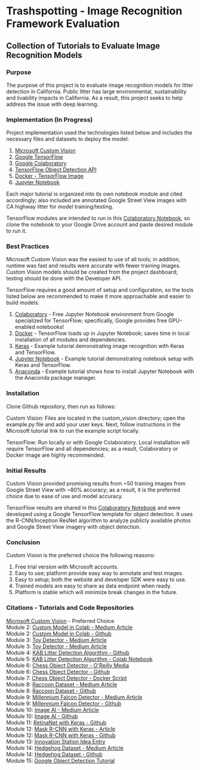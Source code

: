 # Trashspotting - Image Recognition Framework Evaluation

## Collection of Tutorials to Evaluate Image Recognition Models

### Purpose

The purpose of this project is to evaluate image recognition models for litter detection in California. Public litter has large environmental, sustainability and livability impacts in California. As a result, this project seeks to help address the issue with deep learning.

### Implementation (In Progress)

Project implementation used the technologies listed below and includes the necessary files and datasets to deploy the model:

1. [Microsoft Custom Vision](https://www.customvision.ai)
2. [Google TensorFlow](https://www.tensorflow.org/)
3. [Google Colaboratory](https://colab.research.google.com/notebooks/welcome.ipynb)
4. [TensorFlow Object Detection API](https://github.com/tensorflow/models/tree/master/research/object_detection)
5. [Docker - TensorFlow Image](https://hub.docker.com/r/tensorflow/tensorflow/)
6. [Jupyter Notebook](https://jupyter.readthedocs.io/en/latest/install.html)

Each major tutorial is organized into its own notebook module and cited accordingly; also included are annotated Google Street View images with CA highway litter for model training/testing.

TensorFlow modules are intended to run in this [Colaboratory Notebook](https://colab.research.google.com/drive/1gy4IcA6Kmasez6TXu1NM6fR3YWdKKr1f), so clone the notebook to your Google Drive account and paste desired module to run it.

### Best Practices

Microsoft Custom Vision was the easiest to use of all tools; in addition, runtime was fast and results were accurate with fewer training images. Custom Vision models should be created from the project dashboard; testing should be done with the Developer API.

TensorFlow requires a good amount of setup and configuration, so the tools listed below are recommended to make it more approachable and easier to build models:

1. [Colaboratory](https://colab.research.google.com/notebooks/welcome.ipynb) - Free Jupyter Notebook environment from Google specialized for TensorFlow; specifically, Google provides free GPU-enabled notebooks!
2. [Docker](https://hub.docker.com/r/tensorflow/tensorflow/) - TensorFlow loads up in Jupyter Notebook; saves time in local installation of all modules and dependencies.
3. [Keras](https://medium.com/nybles/create-your-first-image-recognition-classifier-using-cnn-keras-and-tensorflow-backend-6eaab98d14dd) - Example tutorial demonstrating image recognition with Keras and TensorFlow.
4. [Jupyter Notebook](https://medium.com/@margaretmz/anaconda-jupyter-notebook-tensorflow-and-keras-b91f381405f8) - Example tutorial demonstrating notebook setup with Keras and TensorFlow.
5. [Anaconda](https://medium.com/codingthesmartway-com-blog/getting-started-with-jupyter-notebook-for-python-4e7082bd5d46) - Example tutorial shows how to install Jupyter Notebook with the Anaconda package manager.

### Installation

Clone Github repository, then run as follows:

Custom Vision: Files are located in the custom_vision directory; open the example.py file and add your user keys. Next, follow instructions in the Microsoft tutorial link to run the example script locally.

TensorFlow: Run locally or with Google Colaboratory. Local installation will require TensorFlow and all dependencies; as a result, Colaboratory or Docker image are highly recommended.

### Initial Results

Custom Vision provided promising results from ~50 training images from Google Street View with ~80% accuracy; as a result, it is the preferred choice due to ease of use and model accuracy.

TensorFlow results are shared in this [Colaboratory Notebook](https://colab.research.google.com/drive/1eIptxz6tX-b5ISX_bTRW9PlHvf7AQYID) and were developed using a Google TensorFlow template for object detection. It uses the R-CNN/Inception ResNet algorithm to analyze publicly available photos and Google Street View imagery with object detection.

### Conclusion

Custom Vision is the preferred choice the following reasons:

1. Free trial version with Microsoft accounts.
2. Easy to use; platform provide easy way to annotate and test images.
3. Easy to setup; both the website and developer SDK were easy to use.
4. Trained models are easy to share as data endpoint when ready.
5. Platform is stable which will minimize break changes in the future.

### Citations - Tutorials and Code Repositories

[Microsoft Custom Vision](https://www.customvision.ai) - Preferred Choice\
Module 2: [Custom Model in Colab - Medium Article](https://towardsdatascience.com/how-to-train-your-own-object-detector-with-tensorflows-object-detector-api-bec72ecfe1d9)\
Module 2: [Custom Model in Colab - Github](https://hackernoon.com/object-detection-in-google-colab-with-custom-dataset-5a7bb2b0e97e)\
Module 3: [Toy Detector - Medium Article](https://towardsdatascience.com/building-a-toy-detector-with-tensorflow-object-detection-api-63c0fdf2ac95)\
Module 3: [Toy Detector - Medium Article](https://github.com/walteryu/Deep-Learning/tree/master/tensorflow_toy_detector)\
Module 4: [KAB Litter Detection Algorithm - Github](https://github.com/isaychris/litter-detection-tensorflow)\
Module 5: [KAB Litter Detection Algorithm - Colab Notebook](https://github.com/isaychris/litter-detection-tensorflow)\
Module 6: [Chess Object Detector - O'Reilly Media](https://www.oreilly.com/ideas/object-detection-with-tensorflow)\
Module 6: [Chess Object Detector - Github](https://github.com/wagonhelm/TF_ObjectDetection_API)\
Module 7: [Chess Object Detector - Docker Script](https://www.oreilly.com/ideas/object-detection-with-tensorflow)\
Module 8: [Raccoon Dataset - Medium Article](https://towardsdatascience.com/how-to-train-your-own-object-detector-with-tensorflows-object-detector-api-bec72ecfe1d9)\
Module 8: [Raccoon Dataset - Github](https://github.com/datitran/raccoon_dataset)\
Module 9: [Millennium Falcon Detector - Medium Article](https://medium.freecodecamp.org/tracking-the-millenium-falcon-with-tensorflow-c8c86419225e)\
Module 9: [Millennium Falcon Detector - Github](https://github.com/bourdakos1/Custom-Object-Detection)\
Module 10: [Image AI - Medium Article](https://towardsdatascience.com/object-detection-with-10-lines-of-code-d6cb4d86f606)\
Module 10: [Image AI - Github](https://github.com/OlafenwaMoses/ImageAI/tree/master/imageai/Prediction)\
Module 11: [RetinaNet with Keras - Github](https://github.com/fizyr/keras-retinanet)\
Module 12: [Mask R-CNN with Keras - Article](https://www.dlology.com/blog/how-to-run-object-detection-and-segmentation-on-video-fast-for-free/)\
Module 12: [Mask R-CNN with Keras - Github](https://github.com/Tony607/colab-mask-rcnn)\
Module 13: [Innovation Station Idea Entry](https://colab.research.google.com/drive/1tc0s2HxHW8po2tLZwgkgZA2mOkqI1xY5)\
Module 14: [Hedgehog Dataset - Medium Article](https://medium.com/@dana.yu/training-a-custom-object-detection-model-41093ddc5797)\
Module 14: [Hedgehog Dataset - Github](https://github.com/danamyu/hedgehog_detector)\
Module 15: [Google Object Detection Tutorial](https://colab.research.google.com/drive/1U5xBF2-a1rqfrUWs0ZoB10Ty8XqnHSW2)

